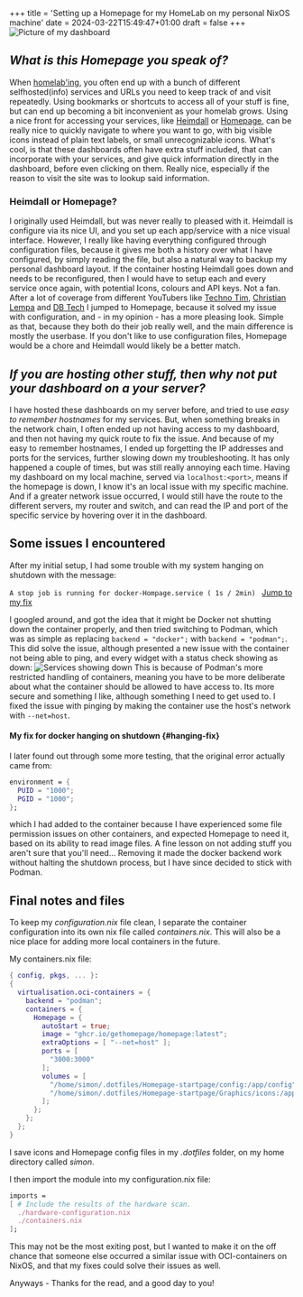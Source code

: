 +++
title = 'Setting up a Homepage for my HomeLab on my personal NixOS machine'
date = 2024-03-22T15:49:47+01:00
draft = false
+++
![Picture of my dashboard](/Dashboard-front.png)
## *What is this Homepage you speak of?*
When [homelab'ing](https://linuxhandbook.com/homelab/), you often end up with a bunch of different selfhosted(info) services and URLs you need to keep track of and visit repeatedly. Using bookmarks or shortcuts to access all of your stuff is fine, but can end up becoming a bit inconvenient as your homelab grows. Using a nice front for accessing your services, like [Heimdall](https://heimdall.site/) or [Homepage](https://github.com/gethomepage/homepage), can be really nice to quickly navigate to where you want to go, with big visible icons instead of plain text labels, or small unrecognizable icons. What's cool, is that these dashboards often have extra stuff included, that can incorporate with your services, and give quick information directly in the dashboard, before even clicking on them. Really nice, especially if the reason to visit the site was to lookup said information.

### Heimdall or Homepage?
I originally used Heimdall, but was never really to pleased with it. Heimdall is configure via its nice UI, and you set up each app/service with a nice visual interface. However, I really like having everything configured through configuration files, because it gives me both a history over what I have configured, by simply reading the file, but also a natural way to backup my personal dashboard layout. If the container hosting Heimdall goes down and needs to be reconfigured, then I would have to setup each and every service once again, with potential Icons, colours and API keys. Not a fan.
After a lot of coverage from different YouTubers like [Techno Tim](https://www.youtube.com/@technotim), [Christian Lempa](https://www.youtube.com/@christianlempa) and [DB Tech](https://www.youtube.com/@DBTechYT) I jumped to Homepage, because it solved my issue with configuration, and - in my opinion - has a more pleasing look. Simple as that, because they both do their job really well, and the main difference is mostly the userbase. If you don't like to use configuration files, Homepage would be a chore and Heimdall would likely be a better match.

## *If you are hosting other stuff, then why not put your dashboard on a your server?*
I have hosted these dashboards on my server before, and tried to use *easy to remember hostnames* for my services. But, when something breaks in the network chain, I often ended up not having access to my dashboard, and then not having my quick route to fix the issue. And because of my easy to remember hostnames, I ended up forgetting the IP addresses and ports for the services, further slowing down my troubleshooting. It has only happened a couple of times, but was still really annoying each time. Having my dashboard on my local machine, served via ``localhost:<port>``, means if the homepage is down, I know it's an local issue with my specific machine. And if a greater network issue occurred, I would still have the route to the different servers, my router and switch, and can read the IP and port of the specific service by hovering over it in the dashboard.

## Some issues I encountered

After my initial setup, I had some trouble with my system hanging on shutdown with the message:

```A stop job is running for docker-Hompage.service ( 1s / 2min) ```
[Jump to my fix](#hanging-fix)

I googled around, and got the idea that it might be Docker not shutting down the container properly, and then tried switching to Podman, which was as simple as replacing ```backend = "docker";``` with ```backend = "podman";```.
This did solve the issue, although presented a new issue with the container not being able to ping, and every widget with a status check showing as down:
![Services showing down](/services_down.png)
This is because of Podman's more restricted handling of containers, meaning you have to be more deliberate about what the container should be allowed to have access to. Its more secure and something I like, although something I need to get used to. I fixed the issue with pinging by making the container use the host's network with ```--net=host```.
#### My fix for docker hanging on shutdown {#hanging-fix}
I later found out through some more testing, that the original error actually came from:
```nix
environment = {
  PUID = "1000";
  PGID = "1000";
};
```
which I had added to the container because I have experienced some file permission issues on other containers, and expected Homepage to need it, based on its ability to read image files. A fine lesson on not adding stuff you aren't sure that you'll need...
Removing it made the docker backend work without halting the shutdown process, but I have since decided to stick with Podman.

## Final notes and files
To keep my *configuration.nix* file clean, I separate the container configuration into its own nix file called *containers.nix*. This will also be a nice place for adding more local containers in the future.

My containers.nix file:
```nix
{ config, pkgs, ... }:
{
  virtualisation.oci-containers = {
    backend = "podman";
    containers = {
      Homepage = {
        autoStart = true;
        image = "ghcr.io/gethomepage/homepage:latest";
        extraOptions = [ "--net=host" ];
        ports = [
          "3000:3000"
        ];
        volumes = [
          "/home/simon/.dotfiles/Homepage-startpage/config:/app/config"
          "/home/simon/.dotfiles/Homepage-startpage/Graphics/icons:/app/public/icons"
        ];
      };
    };
  };
}
```
I save icons and Homepage config files in my *.dotfiles* folder, on my home directory called *simon*.


I then import the module into my configuration.nix file:
```nix
imports =
[ # Include the results of the hardware scan.
  ./hardware-configuration.nix
  ./containers.nix
];
```

This may not be the most exiting post, but I wanted to make it on the off chance that someone else occurred a similar issue with OCI-containers on NixOS, and that my fixes could solve their issues as well.

Anyways - Thanks for the read, and a good day to you!
